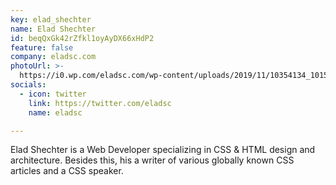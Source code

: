 ```yaml
---
key: elad_shechter
name: Elad Shechter
id: beqQxGk42rZfkl1oyAyDX66xHdP2
feature: false
company: eladsc.com
photoUrl: >-
  https://i0.wp.com/eladsc.com/wp-content/uploads/2019/11/10354134_10152745572181933_3605798323082127817_n.jpg
socials:
  - icon: twitter
    link: https://twitter.com/eladsc
    name: eladsc

---
```


Elad Shechter is a Web Developer specializing in CSS & HTML design and architecture.  Besides this, his a writer of various globally known CSS articles and a CSS speaker.